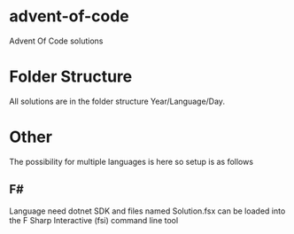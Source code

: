 # advent-of-code
Advent Of Code solutions

# Folder Structure
All solutions are in the folder structure Year/Language/Day.

# Other
The possibility for multiple languages is here so setup is as follows

## F#
Language need dotnet SDK and files named Solution.fsx can be loaded into the F Sharp Interactive (fsi) command line tool
